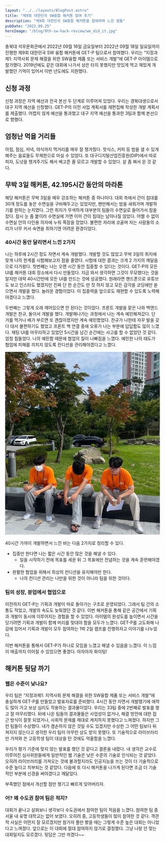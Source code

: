 ```yaml
---
layout: "../../layouts/BlogPost.astro"
title: "제9회 대한민국 SW융합 해커톤 참여 후기"
description: "제9회 대한민국 SW융합 해커톤을 참여하며 느낀 점들"
pubDate: "2022.09.25"
heroImage: "/blog/9th-sw-hack-review/we_did_it.jpg"
---
```


충북대 석우문화관에서 2022년 09월 16일 금요일부터 2022년 09월 18일 일요일까지 진행한 제9회 대한민국 SW 융합 해커톤에 GET-P 팀으로서 참여했다. 우리는 “지정과제1: 지역사회 문제 해결을 위한 SW융합 제품 또는 서비스 개발“에 GET-P 아이템으로 참가했다. 2019년에도 같은 대회에 나가서 상은 타지 못했지만 맛있게 먹고 재밌게 개발했던 기억이 있어서 이번 년도에도 지원했다.

## 신청 과정

신청 과정은 지역 예선과 전국 본선 두 단계로 이루어져 있었다. 우리는 경북대생으로서 대구 지역 예선을 신청했다. GET-P의 이전 사업 계획서를 재편집해 작성한 개발 계획서를 제출했다. 어렵지 않게 예선을 통과했고 대구 지역 예선을 통과한 3팀과 함께 본선으로 향했다.

## 엄청난 먹을 거리들

아침, 점심, 저녁, 야식까지 먹거리를 매우 잘 챙겨줬다. 핫식스, 커피 등 밤을 샐 수 있게 해주는 음료들도 무제한으로 마실 수 있었다. 또 대구디지털산업진흥원(DIP)에서 따로 피자, 도넛을 챙겨주기도 해서 배고픈 줄 모르고 개발할 수 있었다. 살 좀 쪄서 온 것 같다.

## 무박 3일 해커톤, 42.195시간 동안의 마라톤

해당 해커톤은 무박 3일을 매우 강조하는 해커톤 중 하나이다. 대회 측에서 간이 침대를 30개 정도를 놓은 수면실을 구비해두고는 있었지만, 왠만해서는 밤을 새워가며 개발하기를 원하는 눈치였다. 그런 취지가 무색하게 대부분의 팀들이 수면실로 들어가서 잠을 잤다. 잠시 눈 좀 붙이러 수면실에 가면 이미 간이 침대는 남아나질 않았다. 어쩔 수 없이 수면실 안의 다인용 의자에 누워 쪽잠을 잤었다. 불편한 자리에 코골며 자는 사람들의 소리가 너무 커서 숙면을 취하기엔 어려운 환경이었다.

### 40시간 동안 달리면서 느낀 2가지

나는 하루에 2시간 정도 자면서 계속 개발했다. 개발할 것도 많았고 무박 3일의 취지에 맞게 나의 한계를 시험해보고자 잠을 줄였다. 시험에 대한 결과는 크게 2 가지의 깨달음으로 다가왔다. 첫번째는 나는 오랜 시간 동안 집중할 수 있다는 것이다. GET-P의 모든 UI를 해커톤 대회 장소에서 다시 만들었다. 지금 와서 생각하면 그것이 무모했다는 것을 알지만 대략 40시간만에 모든 UI를 만드는 것에 성공했다. 원래라면 핸드폰으로 유튜브도 보고 인스타도 했겠지만 진짜 단 한 순간도 딴 짓 하지 않고 모든 감각을 코딩에만 쏟으면서 개발을 했다. 놀라운 경험이었다. 이 집중력을 앞으로도 재현할 수 있도록 노력해야겠다고 느꼈다.

두번째는 그렇게 오래 깨어있으면 안 된다는 것이었다. 프론트 개발을 맡은 나와 백엔드 개발은 찬규, 둘이서 개발을 했다. 개발해나가는 과정에서 나는 계속 예민해져갔다. 단 거를 먹거나 배가 부르면 또 괜찮아졌지만 계속 예민했었다. 찬규가 나한테 자꾸 발을 갖다 대서 불편하기도 했었고 프론트 백 연결 중에 오류가 나는 부분에 답답함도 많이 느꼈다. 채팅 UI를 마무리하고 있었던 5시간을 남긴 순간에는 사고를 할 수 없었던 것 같다. 엄청 힘들었다. 나의 예민함 때문에 협업의 질이 나빠짐을 느꼈다. 예민한 나의 태도가 협업에 피해를 끼치지 않도록 컨디션을 관리해야겠다고 느꼈다.

![so_tired](/public/blog/9th-sw-hack-review/so_tired.jpg)

40시간 가까이 개발하면서 느낀 바는 다음 2가지로 정리할 수 있다.

- 집중만 한다면 나는 짧은 시간 동안 많은 것을 해낼 수 있다.
  - 일을 시작하기 전에 목표를 세운 뒤 그 목표에만 전념하는 것을 계속 훈련해야겠다.
- 완활한 협업을 위해서 최상의 컨디션을 유지해야만 한다.
  - 나의 컨디션 관리는 나만을 위한 것이 아니라 팀을 위한 것이다.

### 팀의 성장, 분업에서 협업으로

이전까지 GET-P는 기획과 개발이 따로 돌아가는 구조로 운영되었다. 그래서 팀 간의 소통도 적었고, 개발의 속도도 늦춰졌던 것 같다. 이번 해커톤을 통해 같은 공간에서 기획과 개발이 동시에 이루어지는 경험을 할 수 있었다. 아이템의 완성도를 높이면서 시간을 당기려면 기획과 개발이 함께 머리를 맞대야 함을 모두가 느꼈다. GET-P를 고도화해 나감에 있어서 기획과 개발이 모두 참여하는 1박 2일 캠프를 진행하자고 이야기를 나누었다.

이번 해커톤을 통해서 GET-P가 하나로 모임을 느꼈고 해낼 수 있음을 느꼈다. 이 느낌이 매출까지 이어질 수 있었으면 좋겠다. 아자아자 화이팅!

## 해커톤 뒷담 까기

### 웹은 수준이 낮나요?

우리 팀은 “지정과제1: 지역사회 문제 해결을 위한 SW융합 제품 또는 서비스 개발“에 충실하게 GET-P를 만들었고 발표자료를 준비했다. 4시간 동안 자면서 개발했기에 애착도 많이 가고 보상 심리도 작용하는 결과물이었다. 우리는 33팀 중에 2번째로 발표를 했고 잘 마무리했다. 뒤에 나온 팀들의 결과물들은 사업성이 없거나, 해결 방안에 대한 접근 방식이 잘못 되었거나, 사회적 문제를 제대로 캐치하지 못했다고 느껴졌다. 하지만 그런 팀들이 수상했다. 내가 겸손하지 않은 것일 수도 있겠지만 수상한 그 어떤 팀보다 뒤쳐지지 않는다고 생각한 우리 팀이 아무런 상도 받지 못했다. 또 기술적으로 라이브러리만 가져와 쓴 고등학생 팀이 대상을 탄 것에도 억울함을 느꼈다.

우리가 평가 기준에 맞지 않는 발표를 했던 것 같다고 결론을 내렸다. 내 생각은 교수로 이루어진 심사위원들에게 일반적인 웹 기술은 낮은 수준의 기술로 인식되는 것 같았다. 오히려 라이브러리를 가져오는 것에 불과할지라도 인공지능을 쓰는 것이 더 기술적으로 수준 높다고 치부되는 것 같았다. 다음에 또 다시 해커톤을 나가게 된다면 조금 더 기술적인 부분에 신경을 써야겠다고 깨달았다.

부족했던 점에서 개선할 점만 챙기고 빠르게 잊어버리자.

### 어? 왜 수도권 참여 팀은 적지?

대회가 끝나고 살펴보니 생각보다 수도권에서 참여한 팀이 적음을 느꼈다. 참여한 팀 중 서울 내 유명 대학교는 없어 보였다. 오히려 중, 고등학생들이 많이 참여한 것 같다. 객관적 사실은 어떤지 잘 모르겠지만 참가자 풀만 봤을 때는 그렇게 수준 높은 대회는 아니었다고 느껴졌다. 앞으로는 이 대회에 절대 참여하지 않기로 결정했다. 그냥 나랑 안 맞는 대회일지도 모르겠다. 뒷담은 그만 까겠다~~
